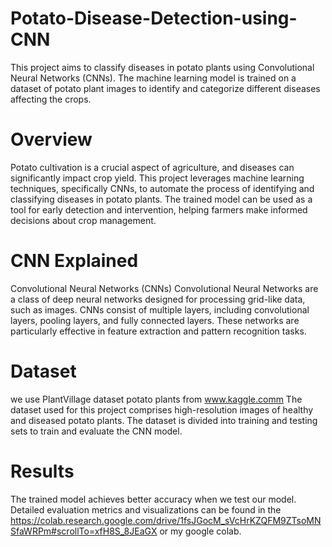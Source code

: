# Potato-Disease-Detection-using-CNN
This project aims to classify diseases in potato plants using Convolutional Neural Networks (CNNs). The machine learning model is trained on a dataset of potato plant images to identify and categorize different diseases affecting the crops.


# Overview
Potato cultivation is a crucial aspect of agriculture, and diseases can significantly impact crop yield. This project leverages machine learning techniques, specifically CNNs, to automate the process of identifying and classifying diseases in potato plants. The trained model can be used as a tool for early detection and intervention, helping farmers make informed decisions about crop management.

# CNN Explained
Convolutional Neural Networks (CNNs)
Convolutional Neural Networks are a class of deep neural networks designed for processing grid-like data, such as images. CNNs consist of multiple layers, including convolutional layers, pooling layers, and fully connected layers. These networks are particularly effective in feature extraction and pattern recognition tasks.

# Dataset
we use PlantVillage dataset potato plants from www.kaggle.comm 
The dataset used for this project comprises high-resolution images of healthy and diseased potato plants. The dataset is divided into training and testing sets to train and evaluate the CNN model.



# Results
The trained model achieves better accuracy when we  test our model. Detailed evaluation metrics and visualizations can be found in the https://colab.research.google.com/drive/1fsJGocM_sVcHrKZQFM9ZTsoMNSfaWRPm#scrollTo=xfH8S_8JEaGX or my google colab.


